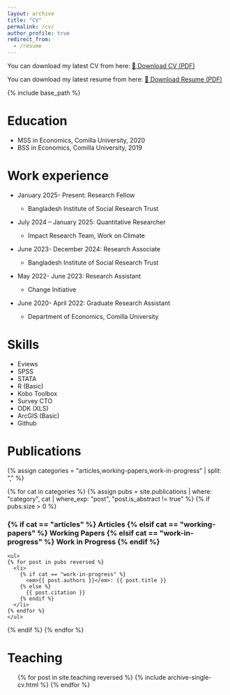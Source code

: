```yaml
---
layout: archive
title: "CV"
permalink: /cv/
author_profile: true
redirect_from:
  - /resume
---
```


You can download my latest CV from here:  [📄 Download CV (PDF)](/files/CV.pdf)

You can download my latest resume from here:  [📄 Download Resume (PDF)](/files/Resume.pdf)

{% include base_path %}

Education
======
* MSS in Economics, Comilla University, 2020 
* BSS in Economics, Comilla University, 2019 

Work experience
======
* January 2025- Present: Research Fellow
  * Bangladesh Institute of Social Research Trust

* July 2024 – January 2025: Quantitative Researcher 
  * Impact Research Team, Work on Climate  
 
* June 2023- December 2024: Research Associate
  * Bangladesh Institute of Social Research Trust

* May 2022- June 2023: Research Assistant
  * Change Initiative 

* June 2020- April 2022: Graduate Research Assistant
  * Department of Economics, Comilla University 

  
Skills
======
* Eviews
* SPSS
* STATA
* R (Basic)
* Kobo Toolbox
* Survey CTO
* ODK (XLS)
* ArcGIS (Basic)
* Github


Publications
======
{% assign categories = "articles,working-papers,work-in-progress" | split: "," %}

{% for cat in categories %}
  {% assign pubs = site.publications | where: "category", cat | where_exp: "post", "post.is_abstract != true" %}
  {% if pubs.size > 0 %}
    <h3>
      {% if cat == "articles" %}
        Articles
      {% elsif cat == "working-papers" %}
        Working Papers
      {% elsif cat == "work-in-progress" %}
        Work in Progress
      {% endif %}
    </h3>

    <ul>
    {% for post in pubs reversed %}
      <li>
        {% if cat == "work-in-progress" %}
          <em>{{ post.authors }}</em>: {{ post.title }}
        {% else %}
          {{ post.citation }}
        {% endif %}
      </li>
    {% endfor %}
    </ul>
  {% endif %}
{% endfor %}
  
  
Teaching
======
  <ul>{% for post in site.teaching reversed %}
    {% include archive-single-cv.html %}
  {% endfor %}</ul>
  

